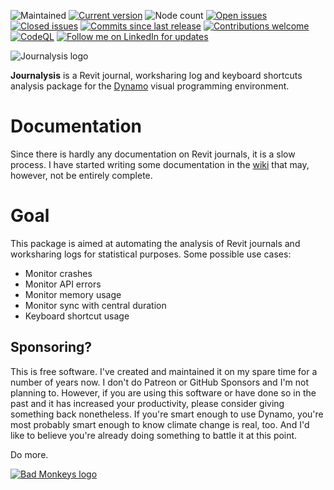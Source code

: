 ![Maintained](https://img.shields.io/badge/Maintained-yes-brightgreen.svg) 
[![Current version](https://img.shields.io/github/v/release/andydandy74/Journalysis?label=Current%20version&color=brightgreen)](https://github.com/andydandy74/Journalysis/releases) 
![Node count](https://img.shields.io/github/directory-file-count/andydandy74/Journalysis/nodes%2F2.x?type=file&label=Node%20count&color=brightgreen) 
[![Open issues](https://img.shields.io/github/issues-raw/andydandy74/Journalysis?label=Open%20issues&color=brightgreen)](https://github.com/andydandy74/Journalysis/issues?q=is%3Aopen+is%3Aissue)
[![Closed issues](https://img.shields.io/github/issues-closed-raw/andydandy74/Journalysis?label=Closed%20issues&color=brightgreen)](https://github.com/andydandy74/Journalysis/issues?q=is%3Aissue+is%3Aclosed)
[![Commits since last release](https://img.shields.io/github/commits-since/andydandy74/Journalysis/latest?label=Commits%20since%20last%20release&color=brightgreen)](https://github.com/andydandy74/Journalysis/commits/master/)
[![Contributions welcome](https://img.shields.io/badge/Contributions-welcome-brightgreen.svg?style=flat)](https://github.com/andydandy74/Journalysis/blob/master/.github/CONTRIBUTING.md) 
[![CodeQL](https://github.com/andydandy74/Journalysis/actions/workflows/github-code-scanning/codeql/badge.svg)](https://github.com/andydandy74/Journalysis/actions/workflows/github-code-scanning/codeql) 
[![Follow me on LinkedIn for updates](https://img.shields.io/badge/LinkedIn-0077B5?style=social&logo=linkedin)](https://www.linkedin.com/in/andreasdieckmann) 

![Journalysis logo](icons/raw/Journalysis.png)

**Journalysis** is a Revit journal, worksharing log and keyboard shortcuts analysis package for the [Dynamo](http://www.dynamobim.com) visual programming environment. 

# Documentation
Since there is hardly any documentation on Revit journals, it is a slow process. I have started writing some documentation in the [wiki](https://github.com/andydandy74/Journalysis/wiki) that may, however, not be entirely complete.

# Goal
This package is aimed at automating the analysis of Revit journals and worksharing logs for statistical purposes. Some possible use cases:
- Monitor crashes
- Monitor API errors
- Monitor memory usage
- Monitor sync with central duration
- Keyboard shortcut usage

## Sponsoring?
This is free software. I've created and maintained it on my spare time for a number of years now.
I don't do Patreon or GitHub Sponsors and I'm not planning to.
However, if you are using this software or have done so in the past and it has increased your productivity, please consider giving something back nonetheless. If you're smart enough to use Dynamo, you're most probably smart enough to know climate change is real, too. And I'd like to believe you're already doing something to battle it at this point. 

Do more.

[![Bad Monkeys logo](https://www.badmonkeys.net/wp-content/uploads/2016/12/BadMonkey_finalLogo-01.png)](http://www.badmonkeys.net/)
